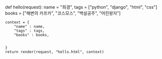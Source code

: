 def hello(request):
    name = "희경",
    tags = ["python", "django", "html", "css"]
    books = ["해변의 카프카", "코스모스", "백설공주", "어린왕자"]


    context = {
        "name" : name,
        "tags" : tags,
        "books" : books,

       
    }
    return render(request, "hello.html", context)